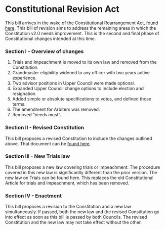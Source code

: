 [Bill number: 7-302]: #
[Author: Archmage LadyVulcan]: #
[Proposed Date: 2/8/2022]: #
[Passed Date: 2/25/2022]: #

# Constitutional Revision Act

This bill arrives in the wake of the Constitutional Rearrangement Act, [found here](/Laws/7-301%20Constitutional%20Rearrangement%20Act.md). This bill of revision aims to address the remaining areas in which the Constitution v2.0 needs improvement. This is the second and final phase of Constitutional changes intended at this time.

### Section I - Overview of changes

1. Trials and Impeachment is moved to its own law and removed from the Constitution.
1. Grandmaster eligibility widened to any officer with two years active experience.
1. Two advisor positions in Upper Council were made optional.
1. Expanded Upper Council change options to include election and resignation.
1. Added simple or absolute specifications to votes, and defined those terms.
1. The amendment for Arbiters was removed.
1. Removed “needs must”.

### Section II - Revised Constitution

This bill proposes a revised Constitution to include the changes outlined above. That document can be [found here](/Statutes/Constitution.md).

### Section III - New Trials law

This bill proposes a new law covering trials or impeachment. The procedure covered in this new law is significantly different than the prior version. The new law on Trials can be found here. This replaces the old Constitutional Article for trials and impeachment, which has been removed.

### Section IV - Enactment

This bill proposes a revision to the Constitution and a new law simultaneously. If passed, both the new law and the revised Constitution go into effect as soon as this bill is passed by both Councils. The revised Constitution and the new law may not take effect without the other.
